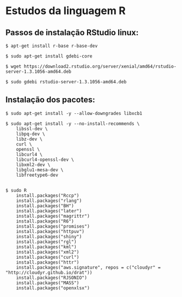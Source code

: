 # Estudos da linguagem R

## Passos de instalação RStudio linux:

    $ apt-get install r-base r-base-dev
    
    $ sudo apt-get install gdebi-core
    
    $ wget https://download2.rstudio.org/server/xenial/amd64/rstudio-server-1.3.1056-amd64.deb

    $ sudo gdebi rstudio-server-1.3.1056-amd64.deb

## Instalação dos pacotes:

    $ sudo apt-get install -y --allow-downgrades libxcb1
    
    $ sudo apt-get install -y --no-install-recommends \
        libssl-dev \
        libpq-dev \
        libz-dev \
        curl \
        openssl \
        libcurl4 \
        libcurl4-openssl-dev \
        libxml2-dev \
        libglu1-mesa-dev \
        libfreetype6-dev 
            
        
    $ sudo R
        install.packages("Rccp")
        install.packages("rlang")
        install.packages("BH")
        install.packages("later")
        install.packages("magrittr")
        install.packages("R6")
        install.packages("promises")
        install.packages("httpuv")
        install.packages("shiny")
        install.packages("rgl")
        install.packages("kml")
        install.packages("xml2")
        install.packages("curl")
        install.packages("httr")
        install.packages("aws.signature", repos = c("cloudyr" = "http://cloudyr.github.io/drat"))
        install.packages("RJSONIO")
        install.packages("MASS")
        install.packages("openxlsx")
